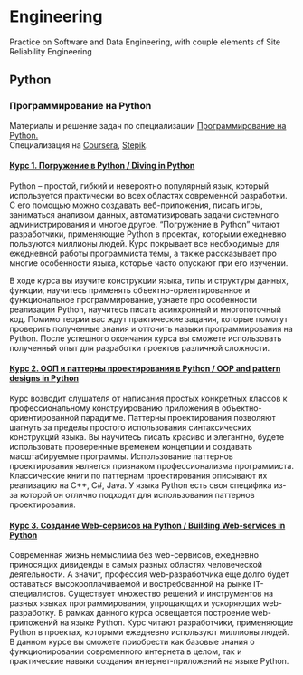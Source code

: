 # Engineering
Practice on Software and Data Engineering, with couple elements of Site Reliability Engineering


## Python

###  Программирование на Python

Материалы и решение задач по специализации [Программирование на Python.](https://pythoncourse.ru/)\
Специализация на [Coursera](https://www.coursera.org/specializations/programming-in-python), [Stepik](https://stepik.org/course/16638/syllabus).

#### [Курс 1. Погружение в Python / Diving in Python](Python/Programming-in-Python/1.%20Diving%20in%20Python)

Python – простой, гибкий и невероятно популярный язык, который используется практически во всех областях современной разработки. С его помощью можно создавать веб-приложения, писать игры, заниматься анализом данных, автоматизировать задачи системного администрирования и многое другое. “Погружение в Python” читают разработчики, применяющие Python в проектах, которыми ежедневно пользуются миллионы людей. Курс покрывает все необходимые для ежедневной работы программиста темы, а также рассказывает про многие особенности языка, которые часто опускают при его изучении.

В ходе курса вы изучите конструкции языка, типы и структуры данных, функции, научитесь применять объектно-ориентированное и функциональное программирование, узнаете про особенности реализации Python, научитесь писать асинхронный и многопоточный код. Помимо теории вас ждут практические задания, которые помогут проверить полученные знания и отточить навыки программирования на Python. После успешного окончания курса вы сможете использовать полученный опыт для разработки проектов различной сложности.

#### [Курс 2. ООП и паттерны проектирования в Python / OOP and pattern designs in Python](Python/Programming-in-Python/2.%20OOP%20patterns%20in%20Python)

Курс возводит слушателя от написания простых конкретных классов к профессиональному конструированию приложения в
объектно-ориентированной парадигме. Паттерны проектирования позволяют шагнуть за пределы простого использования
синтаксических конструкций языка. Вы научитесь писать красиво и элегантно, будете использовать проверенные временем
концепции и создавать масштабируемые программы. Использование паттернов проектирования является признаком
профессионализма программиста.	 Классические книги по паттернам проектирования описывают их реализацию на C++,
C#, Java. У языка Python есть своя специфика из-за которой он отлично подходит для использования паттернов
проектирования.


#### [Курс 3. Создание Web-сервисов на Python / Building Web-services in Python](3.%20Python%20for%20Web)

Современная жизнь немыслима без web-сервисов, ежедневно приносящих дивиденды в самых разных областях
человеческой деятельности. А значит, профессия web-разработчика еще долго будет оставаться высокооплачиваемой и
востребованной на рынке IT-специалистов. Существует множество решений и инструментов на разных языках
программирования, упрощающих и ускоряющих web-разработку. В рамках данного курса освещается построение
web-приложений на языке Python. Курс читают разработчики, применяющие Python в проектах, которыми ежедневно
используют миллионы людей. В данном курсе вы сможете приобрести как базовые знания о функционировании
современного интернета в целом, так и практические навыки создания интернет-приложений на языке Python.
